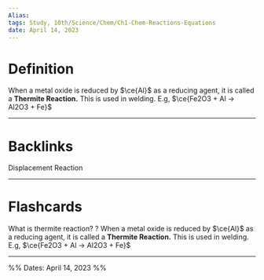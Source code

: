 ```yaml
---
Alias:
tags: Study, 10th/Science/Chem/Ch1-Chem-Reactions-Equations
date: April 14, 2023
---
```

# Definition
When a metal oxide is reduced by $\ce{Al}$ as a reducing agent, it is called a **Thermite Reaction.** This is used in welding.
E.g, $\ce{Fe2O3 + Al -> Al2O3 + Fe}$

---
# Backlinks

Displacement Reaction

---
# Flashcards

What is thermite reaction?
?
When a metal oxide is reduced by $\ce{Al}$ as a reducing agent, it is called a **Thermite Reaction.** This is used in welding.
E.g, $\ce{Fe2O3 + Al -> Al2O3 + Fe}$
<!--SR:!2024-07-18,182,220-->

---

%%
Dates: April 14, 2023
%%